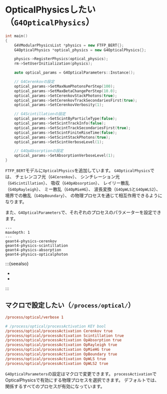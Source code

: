# OpticalPhysicsしたい（``G4OpticalPhysics``）

```cpp
int main()
{
    G4VModularPhysicsList *physics = new FTFP_BERT{};
    G4OpticalPhysics *optical_physics = new G4OpticalPhysics{};

    physics->RegisterPhysics(optical_physics);
    rm->SetUserInitialization(physics);

    auto optical_params = G4OpticalParameters::Instance();

    // G4Cerenkovの設定
    optical_params->SetMaxNumPhotonsPerStep(100);
    optical_params->SetMaxBetaChangePerStep(10.0);
    optical_params->SetCerenkovStackPhotons(true);
    optical_params->SetCerenkovTrackSecondariesFirst(true);
    optical_params->SetCerenkovVerbosity(1);

    // G4Scintillationの設定
    optical_params->SetScintByParticleType(false);
    optical_params->SetScintTrackInfo(false);
    optical_params->SetScintTrackSecondariesFirst(true);
    optical_params->SetScintFiniteRiseTime(false);
    optical_params->SetScintStackPhotons(true);
    optical_params->SetScintVerboseLevel(1);

    // G4OpAbsorptionの設定
    optical_params->SetAbsorptionVerboseLevel(1);
}
```

``FTFP_BERT``モデルに``OpticalPhysics``を追加しています。
``G4OpticalPhysics``では、
チェレンコフ光（``G4Cerenkov``）、
シンチレーション光（``G4Scintillation``）、
吸収（``G4OpAbsorption``）、
レイリー散乱（``G4OpRayleigh``）、
ミー散乱（``G4OpMieHG``）、
波長変換（``G4OpWLS``と``G4OpWLS2``）、
境界での散乱（``G4OpBoundary``）、
の物理プロセスを通じて相互作用できるようになります。

また、``G4OpticalParameters``で、それぞれのプロセスのパラメーターを設定できます。

```{toctree}
---
maxdepth: 1
---
geant4-physics-cerenkov
geant4-physics-scintillation
geant4-physics-absorption
geant4-physics-opticalphoton
```

:::{seealso}

- [](./geant4-physics-opticalphoton.md)
- [](./geant4-material-propertiestable.md)

:::

## マクロで設定したい（``/process/optical/``）

```cfg
/process/optical/verbose 1

# /process/optical/processActivation KEY bool
/process/optical/processActivation Cerenkov true
/process/optical/processActivation Scintillation true
/process/optical/processActivation OpAbsorption true
/process/optical/processActivation OpRayleigh true
/process/optical/processActivation OpMieHG true
/process/optical/processActivation OpBoundary true
/process/optical/processActivation OpWLS true
/process/optical/processActivation OpWLS2 true
```

``G4OpticalParameters``の設定はマクロで変更できます。
``processActivation``でOpticalPhysicsで有効にする物理プロセスを選択できます。
デフォルトでは、関係するすべてのプロセスが有効になっています。
